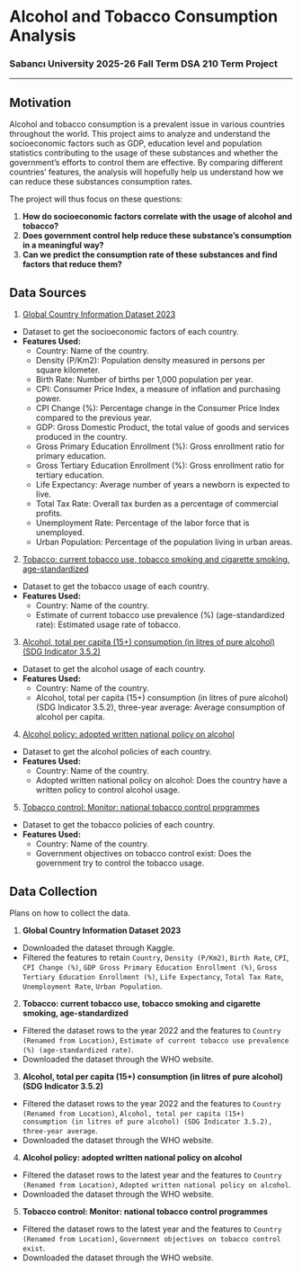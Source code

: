 # Alcohol and Tobacco Consumption Analysis
### Sabancı University 2025-26 Fall Term DSA 210 Term Project
---

## Motivation
Alcohol and tobacco consumption is a prevalent issue in various countries throughout the world. This project aims to analyze and understand the socioeconomic factors such as GDP, education level and population statistics contributing to the usage of these substances and whether the government’s efforts to control them are effective. By comparing different countries’ features, the analysis will hopefully help us understand how we can reduce these substances consumption rates.

The project will thus focus on these questions:
1. **How do socioeconomic factors correlate with the usage of alcohol and tobacco?**
2.	**Does government control help reduce these substance’s consumption in a meaningful way?**
3.	**Can we predict the consumption rate of these substances and find factors that reduce them?**


## Data Sources
1. [Global Country Information Dataset 2023](https://www.kaggle.com/datasets/nelgiriyewithana/countries-of-the-world-2023)

* Dataset to get the socioeconomic factors of each country.
* **Features Used:**
    * Country: Name of the country.
    * Density (P/Km2): Population density measured in persons per square kilometer.
    * Birth Rate: Number of births per 1,000 population per year.
    * CPI: Consumer Price Index, a measure of inflation and purchasing power.
    * CPI Change (%): Percentage change in the Consumer Price Index compared to the previous year.
    * GDP: Gross Domestic Product, the total value of goods and services produced in the country.
    * Gross Primary Education Enrollment (%): Gross enrollment ratio for primary education.
    * Gross Tertiary Education Enrollment (%): Gross enrollment ratio for tertiary education.
    * Life Expectancy: Average number of years a newborn is expected to live.
    * Total Tax Rate: Overall tax burden as a percentage of commercial profits.
    * Unemployment Rate: Percentage of the labor force that is unemployed.
    * Urban Population: Percentage of the population living in urban areas.
    
2. [Tobacco: current tobacco use, tobacco smoking and cigarette smoking, age-standardized](https://www.who.int/data/gho/data/indicators/indicator-details/GHO/gho-tobacco-control-monitor-current-tobaccouse-tobaccosmoking-cigarrettesmoking-agestd-tobagestdcurr)

* Dataset to get the tobacco usage of each country.
* **Features Used:**
    * Country: Name of the country.
    * Estimate of current tobacco use prevalence (%) (age-standardized rate): Estimated usage rate of tobacco.

3. [Alcohol, total per capita (15+) consumption (in litres of pure alcohol) (SDG Indicator 3.5.2)](https://www.who.int/data/gho/data/indicators/indicator-details/GHO/total-(recorded-unrecorded)-alcohol-per-capita-(15-)-consumption)

* Dataset to get the alcohol usage of each country.
* **Features Used:**
    * Country: Name of the country.
    * Alcohol, total per capita (15+) consumption (in litres of pure alcohol) (SDG Indicator 3.5.2), three-year average: Average consumption of alcohol per capita.

4. [Alcohol policy: adopted written national policy on alcohol](https://www.who.int/data/gho/data/indicators/indicator-details/GHO/adopted-written-national-policy-on-alcohol)

* Dataset to get the alcohol policies of each country.
* **Features Used:**
    * Country: Name of the country.
    * Adopted written national policy on alcohol: Does the country have a written policy to control alcohol usage.

5. [Tobacco control: Monitor: national tobacco control programmes](https://www.who.int/data/gho/data/indicators/indicator-details/GHO/gho-tobacco-control-monitor-national-tobacco-control-programmes)

* Dataset to get the tobacco policies of each country.
* **Features Used:**
    * Country: Name of the country.
    * Government objectives on tobacco control exist: Does the government try to control the tobacco usage.

## Data Collection
Plans on how to collect the data.
1. **Global Country Information Dataset 2023**
* Downloaded the dataset through Kaggle.
* Filtered the features to retain `Country`, `Density (P/Km2)`, `Birth Rate`, `CPI`, `CPI Change (%)`, `GDP Gross Primary Education Enrollment (%)`, `Gross Tertiary Education Enrollment (%)`, `Life Expectancy`, `Total Tax Rate`, `Unemployment Rate`, `Urban Population`.
    
2. **Tobacco: current tobacco use, tobacco smoking and cigarette smoking, age-standardized**
* Filtered the dataset rows to the year 2022 and the features to `Country (Renamed from Location)`, `Estimate of current tobacco use prevalence (%) (age-standardized rate)`.
* Downloaded the dataset through the WHO website.

3. **Alcohol, total per capita (15+) consumption (in litres of pure alcohol) (SDG Indicator 3.5.2)**
* Filtered the dataset rows to the year 2022 and the features to `Country (Renamed from Location)`, `Alcohol, total per capita (15+) consumption (in litres of pure alcohol) (SDG Indicator 3.5.2), three-year average`.
* Downloaded the dataset through the WHO website.

4. **Alcohol policy: adopted written national policy on alcohol**
* Filtered the dataset rows to the latest year and the features to `Country (Renamed from Location)`, `Adopted written national policy on alcohol`.
* Downloaded the dataset through the WHO website.

5. **Tobacco control: Monitor: national tobacco control programmes**
* Filtered the dataset rows to the latest year and the features to `Country (Renamed from Location)`, `Government objectives on tobacco control exist`.
* Downloaded the dataset through the WHO website.
